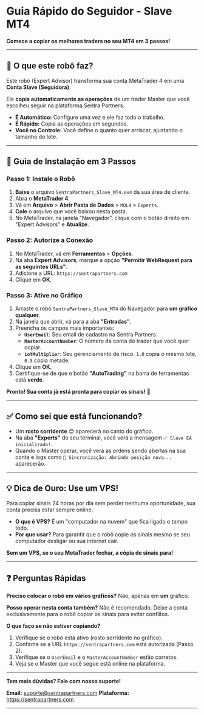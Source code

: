 # Guia Rápido do Seguidor - Slave MT4

**Comece a copiar os melhores traders no seu MT4 em 3 passos!**

---

## 🎯 O que este robô faz?

Este robô (Expert Advisor) transforma sua conta MetaTrader 4 em uma **Conta Slave (Seguidora)**.

Ele **copia automaticamente as operações** de um trader Master que você escolheu seguir na plataforma Sentra Partners.

-   **É Automático:** Configure uma vez e ele faz todo o trabalho.
-   **É Rápido:** Copia as operações em segundos.
-   **Você no Controle:** Você define o quanto quer arriscar, ajustando o tamanho do lote.

---

## 🚀 Guia de Instalação em 3 Passos

### Passo 1: Instale o Robô

1.  **Baixe** o arquivo `SentraPartners_Slave_MT4.ex4` da sua área de cliente.
2.  Abra o **MetaTrader 4**.
3.  Vá em **Arquivo** > **Abrir Pasta de Dados** > `MQL4` > `Experts`.
4.  **Cole** o arquivo que você baixou nesta pasta.
5.  No MetaTrader, na janela "Navegador", clique com o botão direito em "Expert Advisors" e **Atualize**.

### Passo 2: Autorize a Conexão

1.  No MetaTrader, vá em **Ferramentas** > **Opções**.
2.  Na aba **Expert Advisors**, marque a opção **"Permitir WebRequest para as seguintes URLs"**.
3.  Adicione a URL: `https://sentrapartners.com`
4.  Clique em **OK**.

### Passo 3: Ative no Gráfico

1.  Arraste o robô `SentraPartners_Slave_MT4` do Navegador para **um gráfico qualquer**.
2.  Na janela que abrir, vá para a aba **"Entradas"**.
3.  Preencha os campos mais importantes:
    -   **`UserEmail`**: Seu email de cadastro na Sentra Partners.
    -   **`MasterAccountNumber`**: O número da conta do trader que você quer copiar.
    -   **`LotMultiplier`**: Seu gerenciamento de risco. `1.0` copia o mesmo lote, `0.5` copia metade.
4.  Clique em **OK**.
5.  Certifique-se de que o botão **"AutoTrading"** na barra de ferramentas está **verde**.

**Pronto! Sua conta já está pronta para copiar os sinais!** 🎉

---

## ✅ Como sei que está funcionando?

-   Um **rosto sorridente** 😊 aparecerá no canto do gráfico.
-   Na aba **"Experts"** do seu terminal, você verá a mensagem `✅ Slave EA inicializado!`.
-   Quando o Master operar, você verá as ordens sendo abertas na sua conta e logs como `🔄 Sincronização: Abrindo posição nova...` aparecerão.

---

## 💡 Dica de Ouro: Use um VPS!

Para copiar sinais 24 horas por dia sem perder nenhuma oportunidade, sua conta precisa estar sempre online.

-   **O que é VPS?** É um "computador na nuvem" que fica ligado o tempo todo.
-   **Por que usar?** Para garantir que o robô copie os sinais mesmo se seu computador desligar ou sua internet cair.

**Sem um VPS, se o seu MetaTrader fechar, a cópia de sinais para!**

---

## ❓ Perguntas Rápidas

**Preciso colocar o robô em vários gráficos?**
Não, apenas em **um** gráfico.

**Posso operar nesta conta também?**
Não é recomendado. Deixe a conta exclusivamente para o robô copiar os sinais para evitar conflitos.

**O que faço se não estiver copiando?**
1.  Verifique se o robô está ativo (rosto sorridente no gráfico).
2.  Confirme se a URL `https://sentrapartners.com` está autorizada (Passo 2).
3.  Verifique se o `UserEmail` e o `MasterAccountNumber` estão corretos.
4.  Veja se o Master que você segue está online na plataforma.

---

**Tem mais dúvidas? Fale com nosso suporte!**

**Email:** suporte@sentrapartners.com
**Plataforma:** https://sentrapartners.com

---
